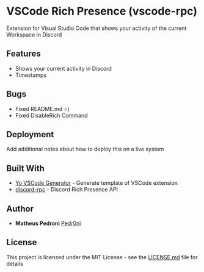 # VSCode Rich Presence (vscode-rpc)

Extension for Visual Studio Code that shows your activity of the current Workspace in Discord

## Features

* Shows your current activity in Discord
* Timestamps

## Bugs

* Fixed README.md =)
* Fixed DisableRich Command

## Deployment

Add additional notes about how to deploy this on a live system

## Built With

* [Yo VSCode Generator](https://www.npmjs.com/package/yo) - Generate template of VSCode extension
* [discord-rpc](https://www.npmjs.com/package/discord-rpc) - Discord Rich Presence API

## Author

* **Matheus Pedroni** [Pedr0ni](https://twitter.com/pedr0ni_)

## License

This project is licensed under the MIT License - see the [LICENSE.md](LICENSE.md) file for details